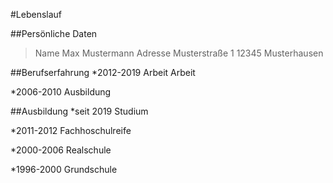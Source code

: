 #Lebenslauf

##Persönliche Daten
>Name		Max Mustermann
>Adresse	Musterstraße 1
		12345 Musterhausen

##Berufserfahrung
*2012-2019	Arbeit Arbeit

*2006-2010 	Ausbildung

##Ausbildung
*seit 2019	Studium 

*2011-2012	Fachhoschulreife

*2000-2006	Realschule

*1996-2000	Grundschule



